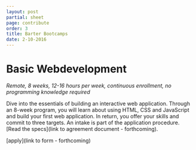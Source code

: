 ```yaml
---
layout: post
partial: sheet
page: contribute
order: 3
title: Barter Bootcamps
date: 2-10-2016
---
```

# Basic Webdevelopment

*Remote, 8 weeks, 12-16 hours per week, continuous enrollment, no programming knowledge required*

Dive into the essentials of building an interactive web application. Through an 8-week program, you will learn about using HTML, CSS and JavaScript and build your first web application. In return, you offer your skills and commit to three targets. An intake is part of the application procedure. [Read the specs](link to agreement document - forthcoming).

[apply](link to form - forthcoming)
